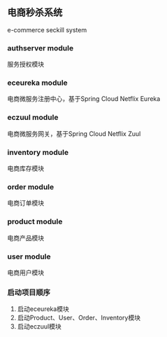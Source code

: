 ## 电商秒杀系统
e-commerce seckill system
 
### authserver module
服务授权模块

### eceureka module
电商微服务注册中心，基于Spring Cloud Netflix Eureka

### eczuul module
电商微服务网关，基于Spring Cloud Netflix Zuul

### inventory module
电商库存模块

### order module
电商订单模块

### product module
电商产品模块

### user module
电商用户模块


### 启动项目顺序
1. 启动eceureka模块
2. 启动Product、User、Order、Inventory模块
3. 启动eczuul模块